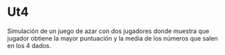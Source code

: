 # Ut4

Simulación de un juego de azar con dos jugadores donde muestra que jugador obtiene la mayor puntuación y la media de los números que salen en los 4 dados.

